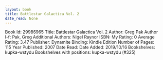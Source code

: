 ```yaml
---
layout: book
title: Battlestar Galactica Vol. 2
date_read: None
---
```


Book Id: 29986965
Title: Battlestar Galactica Vol. 2
Author: Greg Pak
Author l-f: Pak, Greg
Additional Authors: Nigel Raynor
ISBN: 
My Rating: 0
Average Rating: 3.47
Publisher: Dynamite
Binding: Kindle Edition
Number of Pages: 115
Year Published: 2007
Date Read: 
Date Added: 2019/10/16
Bookshelves: kupka-wstydu
Bookshelves with positions: kupka-wstydu (#325)

